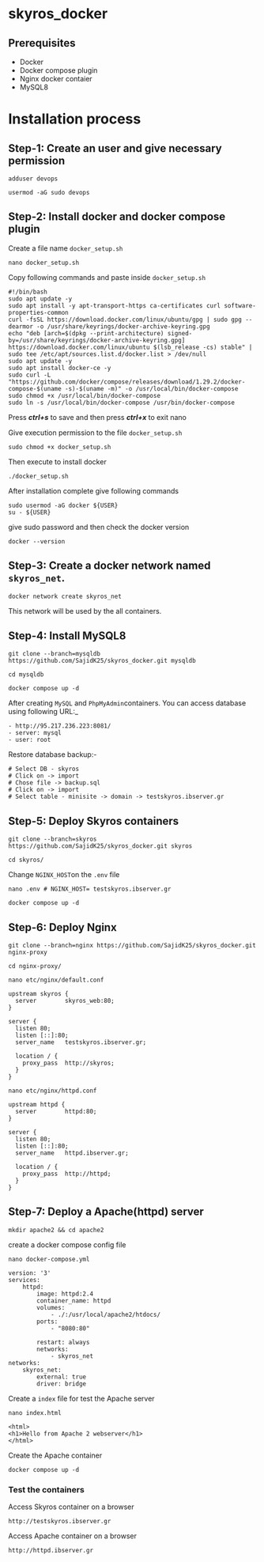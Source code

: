 # skyros_docker

## Prerequisites
- Docker
- Docker compose plugin
- Nginx docker contaier
- MySQL8

# Installation process

## Step-1: Create an user and give necessary permission 
```
adduser devops
```
```
usermod -aG sudo devops
```
## Step-2: Install docker and docker compose plugin 

Create a file name `docker_setup.sh`
```
nano docker_setup.sh
```
Copy following commands and paste inside `docker_setup.sh`
```
#!/bin/bash
sudo apt update -y
sudo apt install -y apt-transport-https ca-certificates curl software-properties-common
curl -fsSL https://download.docker.com/linux/ubuntu/gpg | sudo gpg --dearmor -o /usr/share/keyrings/docker-archive-keyring.gpg
echo "deb [arch=$(dpkg --print-architecture) signed-by=/usr/share/keyrings/docker-archive-keyring.gpg] https://download.docker.com/linux/ubuntu $(lsb_release -cs) stable" | sudo tee /etc/apt/sources.list.d/docker.list > /dev/null
sudo apt update -y
sudo apt install docker-ce -y
sudo curl -L "https://github.com/docker/compose/releases/download/1.29.2/docker-compose-$(uname -s)-$(uname -m)" -o /usr/local/bin/docker-compose
sudo chmod +x /usr/local/bin/docker-compose
sudo ln -s /usr/local/bin/docker-compose /usr/bin/docker-compose
```
Press ***ctrl+s*** to save and then press ***ctrl+x*** to exit nano

Give execution permission to the file `docker_setup.sh`
```
sudo chmod +x docker_setup.sh
```
Then execute to install docker
```
./docker_setup.sh
```
After installation complete give following commands
```
sudo usermod -aG docker ${USER}
su - ${USER}
```
give sudo password and then check the docker version

```
docker --version
```

## Step-3: Create a docker network named `skyros_net`.
```
docker network create skyros_net
```
This network will be used by the all containers.

## Step-4: Install MySQL8
```
git clone --branch=mysqldb https://github.com/SajidK25/skyros_docker.git mysqldb
```
```
cd mysqldb

docker compose up -d
```
After creating `MySQL` and `PhpMyAdmin`containers. You can access database using following URL:_

    - http://95.217.236.223:8081/
    - server: mysql
    - user: root

Restore database backup:-

    # Select DB - skyros
    # Click on -> import
    # Chose file -> backup.sql
    # Click on -> import
    # Select table - minisite -> domain -> testskyros.ibserver.gr

## Step-5: Deploy Skyros containers
```shell
git clone --branch=skyros https://github.com/SajidK25/skyros_docker.git skyros

cd skyros/
```
Change `NGINX_HOST`on the `.env` file

    nano .env # NGINX_HOST= testskyros.ibserver.gr

```shell
docker compose up -d
```

## Step-6: Deploy Nginx

```shell
git clone --branch=nginx https://github.com/SajidK25/skyros_docker.git nginx-proxy

cd nginx-proxy/
```
```
nano etc/nginx/default.conf
```
```shell
upstream skyros {
  server        skyros_web:80;
}

server {
  listen 80;
  listen [::]:80;
  server_name   testskyros.ibserver.gr;

  location / {
    proxy_pass  http://skyros;
  }
}

```
```shell
nano etc/nginx/httpd.conf
```
```shell
upstream httpd {
  server        httpd:80;
}

server {
  listen 80;
  listen [::]:80;
  server_name   httpd.ibserver.gr;

  location / {
    proxy_pass  http://httpd;
  }
}
```

## Step-7: Deploy a Apache(httpd) server

```shell
mkdir apache2 && cd apache2
```
create a docker compose config file
```
nano docker-compose.yml
```
```shell
version: '3'
services:
    httpd:
        image: httpd:2.4
        container_name: httpd
        volumes:
            - ./:/usr/local/apache2/htdocs/
        ports:
            - "8080:80"
  
        restart: always
        networks:
            - skyros_net
networks:
    skyros_net:
        external: true
        driver: bridge
```
Create a `index` file for test the Apache server

```
nano index.html
```
```
<html>
<h1>Hello from Apache 2 webserver</h1>
</html>
```
Create the Apache container
```
docker compose up -d
```

### Test the containers

Access Skyros container on a browser

```shell
http://testskyros.ibserver.gr
```

Access Apache container on a browser

```shell
http://httpd.ibserver.gr
```

